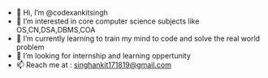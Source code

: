 - 👋 Hi, I’m @codexankitsingh
- 👀 I’m interested in core computer science subjects like OS,CN,DSA,DBMS,COA
- 🌱 I’m currently learning to train my mind to code and solve the real world problem 
- 💞️ I’m looking for internship and learning oppertunity 
- 📫 Reach me at : singhankit171819@gmail.com

<!---
codexankitsingh/codexankitsingh is a ✨ special ✨ repository because its `README.md` (this file) appears on your GitHub profile.
You can click the Preview link to take a look at your changes.
--->
